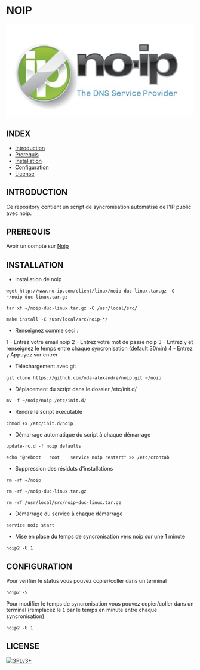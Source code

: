 # NOIP

![noip](https://raw.githubusercontent.com/oda-alexandre/noip/master/img/logo-noip.png)


## INDEX

- [Introduction](#INTRODUCTION)
- [Prerequis](#PREREQUIS)
- [Installation](#INSTALLATION)
- [Configuration](#CONFIGURATION)
- [License](#LICENSE)


## INTRODUCTION

Ce repository contient un script de syncronisation automatisé de l'IP public avec noip.


## PREREQUIS

Avoir un compte sur [Noip](https://www.noip.com/)


## INSTALLATION

* Installation de noip
```
wget http://www.no-ip.com/client/linux/noip-duc-linux.tar.gz -O ~/noip-duc-linux.tar.gz
```
```
tar xf ~/noip-duc-linux.tar.gz -C /usr/local/src/
```
```
make install -C /usr/local/src/noip-*/
```

* Renseignez comme ceci :

1 - Entrez votre email noip
2 - Entrez votre mot de passe noip
3 - Entrez `y` et renseignez le temps entre chaque syncronisation (default 30min)
4 - Entrez `y` Appuyez sur entrer

* Téléchargement avec git
```
git clone https://github.com/oda-alexandre/noip.git ~/noip
```

* Déplacement du script dans le dossier /etc/init.d/
```
mv -f ~/noip/noip /etc/init.d/
```

* Rendre le script executable
```
chmod +x /etc/init.d/noip
```

* Démarrage automatique du script à chaque démarrage
```
update-rc.d -f noip defaults
```
```
echo "@reboot 	root 	service noip restart" >> /etc/crontab
```

* Suppression des résiduts d'installations
```
rm -rf ~/noip
```
```
rm -rf ~/noip-duc-linux.tar.gz
```
```
rm -rf /usr/local/src/noip-duc-linux.tar.gz
```

* Démarrage du service à chaque démarrage
```
service noip start
```

* Mise en place du temps de syncronisation vers noip sur une 1 minute
```
noip2 -U 1
```


## CONFIGURATION

Pour verifier le status vous pouvez copier/coller dans un terminal

```
noip2 -S
```


Pour modifier le temps de syncronisation vous pouvez copier/coller dans un terminal (remplacez le `1` par le temps en minute entre chaque syncronisation)

```
noip2 -U 1
```


## LICENSE

[![GPLv3+](http://gplv3.fsf.org/gplv3-127x51.png)](https://github.com/oda-alexandre/noip/blob/master/LICENSE)
